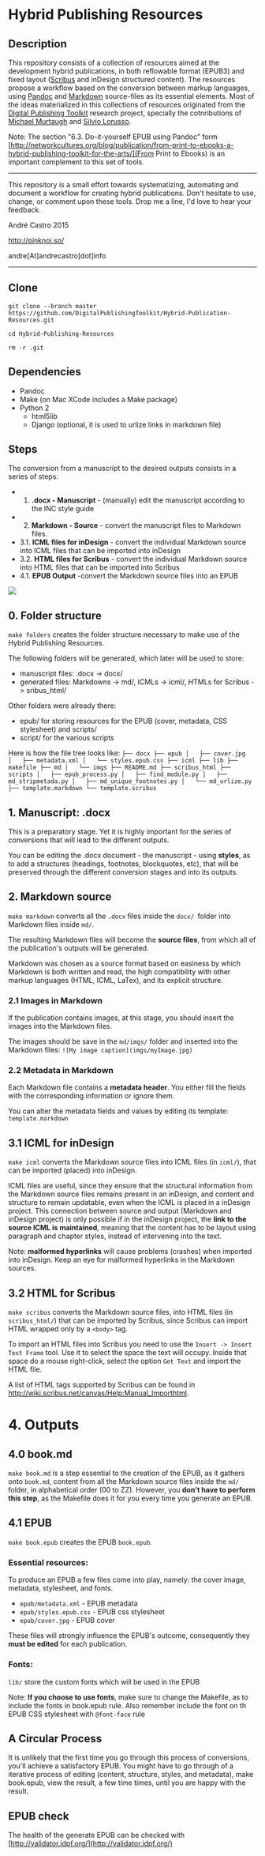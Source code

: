 # Hybrid Publishing Resources

## Description
This repository consists of a collection of resources aimed at the development hybrid publications, in both reflowable format (EPUB3) and fixed layout ([Scribus](wiki.scribus.net) and inDesign structured content). 
The resources propose a workflow based on the conversion between markup languages, using [Pandoc](http://johnmacfarlane.net/pandoc/) and [Markdown](http://daringfireball.net/projects/markdown/) source-files as its essential elements.
Most of the ideas materialized in this collections of resources originated from the [Digital Publishing Toolkit](http://networkcultures.org/digitalpublishing/) research project, specially the cotnributions of [Michael Murtaugh](http://automatist.org/) and [Silvio Lorusso](http://silviolorusso.com/).

Note: The section "6.3. Do-it-yourself EPUB using Pandoc" form [http://networkcultures.org/blog/publication/from-print-to-ebooks-a-hybrid-publishing-toolkit-for-the-arts/](From Print to Ebooks) is an important complement to this set of tools.

----

This repository is a small effort towards systematizing, automating and document a workflow for creating hybrid publications.
Don't hesitate to use, change, or comment upon these tools. Drop me a line, I'd love to hear your feedback.

André Castro 2015

<http://pinknoi.so/>

andre[At]andrecastro[dot]info

----


## Clone
`git clone --branch master https://github.com/DigitalPublishingToolkit/Hybrid-Publication-Resources.git`

`cd Hybrid-Publishing-Resources`

`rm -r .git`


## Dependencies
* Pandoc
* Make (on Mac XCode includes a Make package)
* Python 2
   * html5lib
   * Django (optional, it is used to urlize links in markdown file)

## Steps
The conversion from a manuscript to the desired outputs consists in a series of steps:
* 1. **.docx - Manuscript** - (manually) edit the manuscript according to the INC style guide
* 2. **Markdown - Source** - convert the manuscript files to Markdown files.
* 3.1. **ICML files for inDesign** - convert the individual Markdown source into ICML files that can be imported into inDesign
* 3.2. **HTML files for Scribus** - convert the individual Markdown source into HTML files that can be imported into Scribus
* 4.1. **EPUB Output** -convert the Markdown source files into an EPUB

![](http://networkcultures.org/wp-content/uploads/2015/02/workflow.png)


## 0. Folder structure
`make folders` creates the folder structure necessary to make use of the Hybrid Publishing Resources.

The following folders will be generated, which later will be used to store:
* manuscript files: .docx -> docx/
* generated files: Markdowns -> md/, ICMLs -> icml/, HTMLs for Scribus -> sribus_html/

Other folders were already there:
* epub/ for storing resources for the EPUB (cover, metadata, CSS stylesheet) and scripts/   
* script/ for the various scripts

Here is how the file tree looks like:
`
├── docx
├── epub
│   ├── cover.jpg
│   ├── metadata.xml
│   └── styles.epub.css
├── icml
├── lib
├── makefile
├── md
│   └── imgs
├── README.md
├── scribus_html
├── scripts
│   ├── epub_process.py
│   ├── find_module.py
│   ├── md_stripmetada.py
│   ├── md_unique_footnotes.py
│   └── md_urlize.py
├── template.markdown
└── template.scribus
`

## 1.  Manuscript: .docx
This is a preparatory stage. Yet it is highly important for the series of conversions that will lead to the different outputs.

You can be editing the .docx document - the manuscript - using **styles**, as to add a structures (headings, footnotes, blockquotes, etc), that will be preserved through the different conversion stages and into its outputs.

## 2. Markdown source
`make markdown` converts all the `.docx` files inside the `docx/ `folder into Markdown files inside `md/`.

The resulting Markdown files will become the **source files**, from which all of the publication's outputs will be generated.

Markdown was chosen as a source format based on easiness by which Markdown is both written and read, the high compatibility with other markup languages (HTML, ICML, LaTex), and its explicit structure.

### 2.1 Images in Markdown
If the publication contains images, at this stage, you should insert the images into the Markdown files.

The images should be save in the `md/imgs/` folder and inserted into the Markdown files: `![My image caption](imgs/myImage.jpg)`

### 2.2 Metadata in Markdown
Each Markdown file contains a **metadata header**. You either fill the fields with the corresponding information or ignore them.

You can alter the metadata fields and values by editing its template: `template.markdown`

## 3.1 ICML for inDesign
`make icml` converts the Markdown source files into ICML files (in `icml/`), that can be imported (placed) into inDesign.

ICML files are useful, since they ensure that the structural information from the Markdown source files remains present in an inDesign, and content and structure to remain updatable, even when the ICML is placed in a inDesign project. This connection between source and output (Markdown and inDesign project) is only possible if in the inDesign project, the **link to the source ICML is maintained**, meaning that the content has to be layout using paragraph and chapter styles, instead of intervening into the text.

Note: **malformed hyperlinks**  will cause problems (crashes) when imported into inDesign. Keep an eye for malformed hyperlinks in the Markdown sources.

## 3.2 HTML for Scribus
`make scribus` converts the Markdown source files, into HTML files (in `scribus_html/`) that can be imported by Scribus, since Scribus can import HTML wrapped only by a `<body>` tag.

To import an HTML files into Scribus you need to use the `Insert -> Insert Text Frame` tool.
Use it to select the space the text will occupy. Inside that space do a mouse right-click, select the option `Get Text` and import the HTML file. 

A list of HTML tags supported by Scribus can be found in <http://wiki.scribus.net/canvas/Help:Manual_Importhtml>.

# 4. Outputs
## 4.0 book.md
`make book.md` is a step essential to the creation of the EPUB, as it gathers onto `book.md`, content from all the Markdown source files inside the `md/` folder, in alphabetical order (00 to ZZ). However, you **don't have to perform this step**, as the Makefile does it for you every time you generate an EPUB.

## 4.1 EPUB
`make book.epub` creates the EPUB `book.epub`.

### Essential resources:
To produce an EPUB a few files come into play, namely: the cover image, metadata, stylesheet, and fonts.
* `epub/metadata.xml` -  EPUB metadata
* `epub/styles.epub.css`  - EPUB css stylesheet 
* `epub/cover.jpg`  - EPUB cover

These files will strongly influence the EPUB's outcome, consequently they **must be edited** for each publication.

### Fonts:
`lib/` store the custom fonts which will be used in the EPUB

Note: **If you choose to use fonts**, make sure to change the Makefile, as to include the fonts in book.epub rule.
Also remember include the font on th EPUB CSS stylesheet with `@font-face` rule



## A Circular Process
It is unlikely that the first time you go through this process of conversions, you'll achieve a satisfactory EPUB.
You might have to go through of a iterative process of editing (content, structure, styles, and metadata), make book.epub, view the result, a few time times, until you are happy with the result. 

## EPUB check
The health of the generate EPUB can be checked with [http://validator.idpf.org/](http://validator.idpf.org/)






